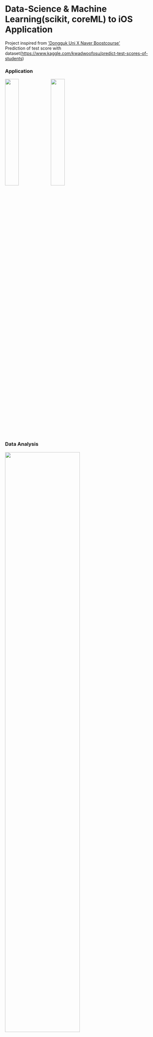 # Data-Science & Machine Learning(scikit, coreML) to iOS Application
Project inspired from ['Dongguk Uni X Naver Boostcourse'](https://www.boostcourse.org/study-dongguk-1)<br>
Prediction of test score with dataset(https://www.kaggle.com/kwadwoofosu/predict-test-scores-of-students)

### Application
<p float="left"><img src = "https://user-images.githubusercontent.com/76769919/131087546-73f9f008-08c2-49d3-9ca3-83577fa627ed.png" width="30%" height="30%"><img src = "https://user-images.githubusercontent.com/76769919/131087549-b5c5b9ca-23d1-406a-b7cf-e4bbdab9a8d9.png" width="30%" height="30%"></p>

### Data Analysis
<p float="left"><img src="https://user-images.githubusercontent.com/76769919/131090057-e5190bf8-18a3-41f8-9477-0b8f276cdebd.png" width=70%><img src = "https://user-images.githubusercontent.com/76769919/131090206-dbfb4da3-3a98-430d-aa9e-4f0a068725ff.png" width=50%><img src ="https://user-images.githubusercontent.com/76769919/131090420-7ec57819-7d57-489b-9609-5788368c3db1.png" width=50%></p>


<br>

Working on a application that can predict student's score tests(posttest) by 
  * <b>School</b>
  * <b>School Setting</b>: Urban / Rural / Suburban
  * <b>School Type</b>: Public / Non-public
  * <b>Classroom</b>
  * <b>Teaching Method </b>: Standard / Experimental
  * <b>Number of Students</b>
  * <b>Gender</b>: Male / Female
  * <b>Lunch</b>: Qualified / Not qualified

<br>

## This repository contains
  * .csv file of the dataset file
  * .keynote of the project(mostly about the data analysis)
  * .ipynb file from Google Colab & Jupyter Notebook
  * .xcodeproj file of the application
<br>

## Beta Version Explanation

👌🏻 Okay and DONE:
  * Data Analysis of the dataset
  * used Linear Regression(scikit) to predict posttest scores without pretest in train data. ➡️ 95% score
  * Prototype of the application(UI)
  * conversion of model to CoreML(.mlmodel)

❌ NOT OKAY and need UPDATES:
  * The .ipynb files need to be organized(it may be hard to figure out the purpose of the code. :( This is my bad!!)
  * The model(scores.mlmodel) show wrong output if the combination of input datas are not from trained data => how should I fix?
  * The model inputs are extremely difficult to get their data as the DataFrame went through One-Hot-Encoding
<br>


## Track Update
beta 0.1 version
<br>

## Feedbacks & Contacts
📮 nyn2265@gmail.com <br>
⭐️ issue or discussion
<br>
